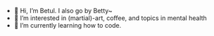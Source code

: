 - 👋 Hi, I’m Betul. I also go by Betty~
- 👀 I’m interested in (martial)-art, coffee, and topics in mental health 
- 🌱 I’m currently learning how to code.


<!---
Betty401/Betty401 is a ✨ special ✨ repository because its `README.md` (this file) appears on your GitHub profile.
You can click the Preview link to take a look at your changes.
--->

